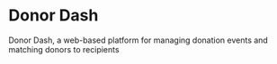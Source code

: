 # Donor Dash
Donor Dash, a web-based platform for managing donation events and matching donors to recipients
